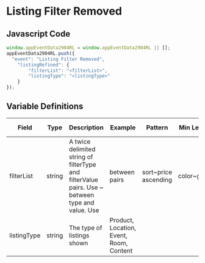 # Listing Filter Removed

## Javascript Code
```js
window.appEventData2904RL = window.appEventData2904RL || [];
appEventData2904RL.push({
  "event": "Listing Filter Removed",
    "listingRefined": {
        "filterList": "<filterList>",
        "listingType": "<listingType>"
    }
});
```

## Variable Definitions

|Field|Type|Description|Example|Pattern|Min Length|Max Length|Minimum|Maximum|Multiple Of|
| --- | --- | --- | --- | --- | --- | --- | --- | --- | --- |
|filterList|string|A twice delimited string of filterType and filterValue pairs.  Use ~ between type and value.  Use | between pairs|sort~price ascending|color~green|size~medium|||||||
|listingType|string|The type of listings shown|Product, Location, Event, Room, Content|||||||
